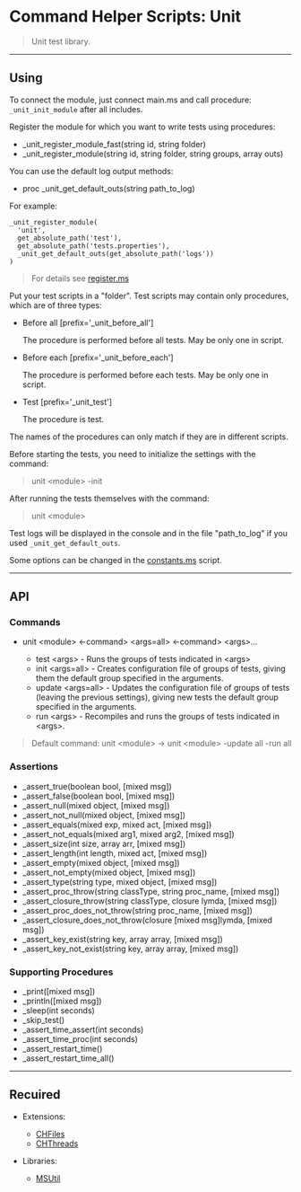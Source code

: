 # Command Helper Scripts: Unit

>Unit test library.

***

## Using

To connect the module, just connect main.ms and call procedure: ``_unit_init_module`` after all includes.

Register the module for which you want to write tests using procedures:

- _unit_register_module_fast(string id, string folder)
- _unit_register_module(string id, string folder, string groups, array outs)

You can use the default log output methods:

- proc _unit_get_default_outs(string path_to_log)

For example:

```ms
_unit_register_module(
  'unit',
  get_absolute_path('test'),
  get_absolute_path('tests.properties'),
  _unit_get_default_outs(get_absolute_path('logs'))
)
```

>For details see [register.ms](register.ms)

Put your test scripts in a "folder". Test scripts may contain only procedures, which are of three types:

- Before all [prefix='_unit_before_all']

  The procedure is performed before all tests. May be only one in script.

- Before each [prefix='_unit_before_each']

  The procedure is performed before each tests. May be only one in script.

- Test [prefix='_unit_test']

  The procedure is test.

The names of the procedures can only match if they are in different scripts.

Before starting the tests, you need to initialize the settings with the command:

>unit \<module\> -init

After running the tests themselves with the command:

>unit \<module\>

Test logs will be displayed in the console and in the file "path_to_log" if you used ```_unit_get_default_outs```.

Some options can be changed in the [constants.ms](constants.ms) script.

***

## API

### Commands

- unit \<module\> <-command> \<args=all\> <-command> \<args\>...

  - test \<args\> - Runs the groups of tests indicated in \<args\>
  - init \<args=all\> - Creates configuration file of groups of tests, giving them the default group specified in the arguments.
  - update \<args=all\> - Updates the configuration file of groups of tests (leaving the previous settings), giving new tests the default group specified in the arguments.
  - run \<args\> - Recompiles and runs the groups of tests indicated in \<args\>.

> Default command: unit \<module\> -> unit \<module\> -update all -run all

### Assertions

- _assert_true(boolean bool, [mixed msg])
- _assert_false(boolean bool, [mixed msg])
- _assert_null(mixed object, [mixed msg])
- _assert_not_null(mixed object, [mixed msg])
- _assert_equals(mixed exp, mixed act, [mixed msg])
- _assert_not_equals(mixed arg1, mixed arg2, [mixed msg])
- _assert_size(int size, array arr, [mixed msg])
- _assert_length(int length, mixed act, [mixed msg])
- _assert_empty(mixed object, [mixed msg])
- _assert_not_empty(mixed object, [mixed msg])
- _assert_type(string type, mixed object, [mixed msg])
- _assert_proc_throw(string classType, string proc_name, [mixed msg])
- _assert_closure_throw(string classType, closure lymda, [mixed msg])
- _assert_proc_does_not_throw(string proc_name, [mixed msg])
- _assert_closure_does_not_throw(closure [mixed msg]lymda, [mixed msg])
- _assert_key_exist(string key, array array, [mixed msg])
- _assert_key_not_exist(string key, array array, [mixed msg])

### Supporting Procedures

- _print([mixed msg])
- _println([mixed msg])
- _sleep(int seconds)
- _skip_test()
- _assert_time_assert(int seconds)
- _assert_time_proc(int seconds)
- _assert_restart_time()
- _assert_restart_time_all()

***

## Recuired

- Extensions:
  - [CHFiles](https://letsbuild.net/jenkins/job/CHFiles/)
  - [CHThreads](https://github.com/Community-Cadabra-Project/CHThreads)

- Libraries:
  - [MSUtil](https://github.com/Community-Cadabra-Project/MSUtil)
